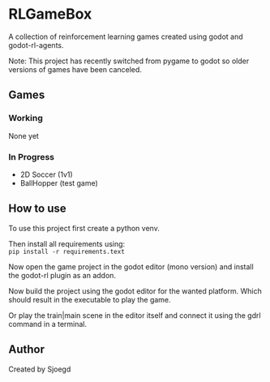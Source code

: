 # RLGameBox
A collection of reinforcement learning games created using godot and godot-rl-agents.

Note: This project has recently switched from pygame to godot so older versions of games have been canceled.

## Games

### Working
None yet

### In Progress
- 2D Soccer (1v1)
- BallHopper (test game)

## How to use

To use this project first create a python venv.  

Then install all requirements using:  
```pip install -r requirements.text```

Now open the game project in the godot editor (mono version) and
install the godot-rl plugin as an addon.

Now build the project using the godot editor for the wanted platform.
Which should result in the executable to play the game.

Or play the train|main scene in the editor itself and connect it using the gdrl command in a terminal.

## Author
Created by Sjoegd

